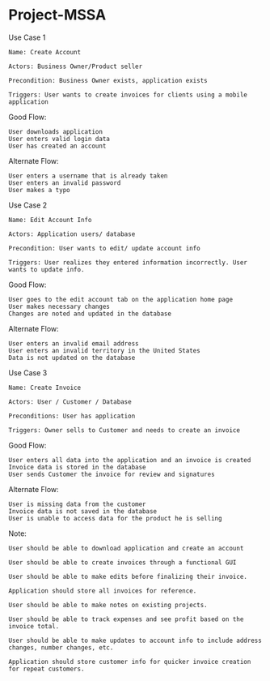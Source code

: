 # Project-MSSA
Use Case 1

    Name: Create Account

    Actors: Business Owner/Product seller

    Precondition: Business Owner exists, application exists

    Triggers: User wants to create invoices for clients using a mobile application

Good Flow:

    User downloads application
    User enters valid login data
    User has created an account

Alternate Flow:

    User enters a username that is already taken
    User enters an invalid password
    User makes a typo

Use Case 2

    Name: Edit Account Info

    Actors: Application users/ database

    Precondition: User wants to edit/ update account info

    Triggers: User realizes they entered information incorrectly. User wants to update info.

Good Flow:

    User goes to the edit account tab on the application home page
    User makes necessary changes
    Changes are noted and updated in the database

Alternate Flow:

    User enters an invalid email address
    User enters an invalid territory in the United States
    Data is not updated on the database

Use Case 3

    Name: Create Invoice

    Actors: User / Customer / Database

    Preconditions: User has application

    Triggers: Owner sells to Customer and needs to create an invoice

Good Flow:

    User enters all data into the application and an invoice is created
    Invoice data is stored in the database
    User sends Customer the invoice for review and signatures

Alternate Flow:

    User is missing data from the customer
    Invoice data is not saved in the database
    User is unable to access data for the product he is selling



Note:

    User should be able to download application and create an account

    User should be able to create invoices through a functional GUI

    User should be able to make edits before finalizing their invoice.

    Application should store all invoices for reference.

    User should be able to make notes on existing projects.

    User should be able to track expenses and see profit based on the invoice total.

    User should be able to make updates to account info to include address changes, number changes, etc.

    Application should store customer info for quicker invoice creation for repeat customers.
